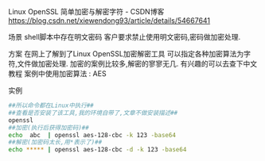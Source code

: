 Linux OpenSSL 简单加密与解密字符 - CSDN博客 https://blog.csdn.net/xiewendong93/article/details/54667641

场景
shell脚本中存在明文密码 
客户要求禁止使用明文密码,密码做加密处理.

方案
在网上了解到了Linux OpenSSL加密解密工具 
可以指定各种加密算法为字符,文件做加密处理. 
加密的案例比较多,解密的寥寥无几. 
有兴趣的可以去查下中文教程 
案例中使用加密算法 : AES

实例

```sh
##所以命令都在Linux中执行##
##查看是否安装了该工具,我的环境自带了,文章不做安装描述##
openssl
##加密(执行后获得加密码)##
echo  abc  | openssl aes-128-cbc -k 123 -base64
##解密(加密码太长,用*表示了)##
echo ***** | openssl aes-128-cbc -d -k 123 -base64
```